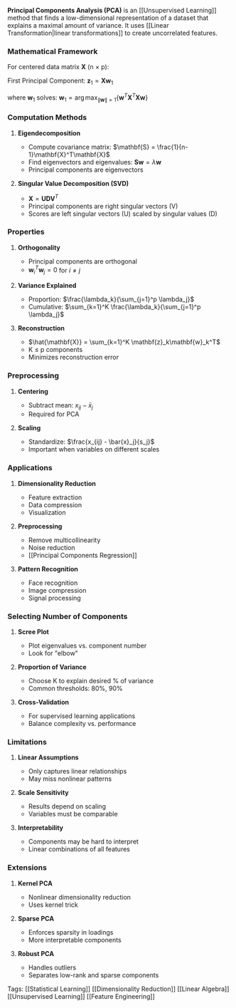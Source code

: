 **Principal Components Analysis (PCA)** is an [[Unsupervised Learning]] method that finds a low-dimensional representation of a dataset that explains a maximal amount of variance. It uses [[Linear Transformation|linear transformations]] to create uncorrelated features.

### Mathematical Framework

For centered data matrix $\mathbf{X}$ (n × p):

First Principal Component:
$\mathbf{z}_1 = \mathbf{X}\mathbf{w}_1$

where $\mathbf{w}_1$ solves:
$\mathbf{w}_1 = \arg\max_{\|\mathbf{w}\|=1} \{\mathbf{w}^T\mathbf{X}^T\mathbf{X}\mathbf{w}\}$

### Computation Methods

1. **Eigendecomposition**
   - Compute covariance matrix: $\mathbf{S} = \frac{1}{n-1}\mathbf{X}^T\mathbf{X}$
   - Find eigenvectors and eigenvalues: $\mathbf{S}\mathbf{w} = \lambda\mathbf{w}$
   - Principal components are eigenvectors

2. **Singular Value Decomposition (SVD)**
   - $\mathbf{X} = \mathbf{U}\mathbf{D}\mathbf{V}^T$
   - Principal components are right singular vectors (V)
   - Scores are left singular vectors (U) scaled by singular values (D)

### Properties

1. **Orthogonality**
   - Principal components are orthogonal
   - $\mathbf{w}_i^T\mathbf{w}_j = 0$ for $i \neq j$

2. **Variance Explained**
   - Proportion: $\frac{\lambda_k}{\sum_{j=1}^p \lambda_j}$
   - Cumulative: $\sum_{k=1}^K \frac{\lambda_k}{\sum_{j=1}^p \lambda_j}$

3. **Reconstruction**
   - $\hat{\mathbf{X}} = \sum_{k=1}^K \mathbf{z}_k\mathbf{w}_k^T$
   - K ≤ p components
   - Minimizes reconstruction error

### Preprocessing

1. **Centering**
   - Subtract mean: $x_{ij} - \bar{x}_j$
   - Required for PCA

2. **Scaling**
   - Standardize: $\frac{x_{ij} - \bar{x}_j}{s_j}$
   - Important when variables on different scales

### Applications

1. **Dimensionality Reduction**
   - Feature extraction
   - Data compression
   - Visualization

2. **Preprocessing**
   - Remove multicollinearity
   - Noise reduction
   - [[Principal Components Regression]]

3. **Pattern Recognition**
   - Face recognition
   - Image compression
   - Signal processing

### Selecting Number of Components

1. **Scree Plot**
   - Plot eigenvalues vs. component number
   - Look for "elbow"

2. **Proportion of Variance**
   - Choose K to explain desired % of variance
   - Common thresholds: 80%, 90%

3. **Cross-Validation**
   - For supervised learning applications
   - Balance complexity vs. performance

### Limitations

1. **Linear Assumptions**
   - Only captures linear relationships
   - May miss nonlinear patterns

2. **Scale Sensitivity**
   - Results depend on scaling
   - Variables must be comparable

3. **Interpretability**
   - Components may be hard to interpret
   - Linear combinations of all features

### Extensions

1. **Kernel PCA**
   - Nonlinear dimensionality reduction
   - Uses kernel trick

2. **Sparse PCA**
   - Enforces sparsity in loadings
   - More interpretable components

3. **Robust PCA**
   - Handles outliers
   - Separates low-rank and sparse components

Tags:
[[Statistical Learning]]
[[Dimensionality Reduction]]
[[Linear Algebra]]
[[Unsupervised Learning]]
[[Feature Engineering]]
